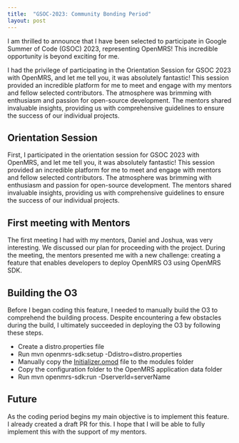 ```yaml
---
title:  "GSOC-2023: Community Bonding Period"
layout: post
---
```


I am thrilled to announce that I have been selected to participate in Google Summer of Code (GSOC) 2023, representing OpenMRS! This incredible opportunity is beyond exciting for me. 

I had the privilege of participating in the Orientation Session for GSOC 2023 with OpenMRS, and let me tell you, it was absolutely fantastic! This session provided an incredible platform for me to meet and engage with my mentors and fellow selected contributors. The atmosphere was brimming with enthusiasm and passion for open-source development. The mentors shared invaluable insights, providing us with comprehensive guidelines to ensure the success of our individual projects.


## Orientation Session

First,  I participated in the orientation session for GSOC 2023 with OpenMRS, and let me tell you, it was absolutely fantastic! This session provided an incredible platform for me to meet and engage with mentors and fellow selected contributors. The atmosphere was brimming with enthusiasm and passion for open-source development. The mentors shared invaluable insights, providing us with comprehensive guidelines to ensure the success of our individual projects.

## First meeting with Mentors

The first meeting I had with my mentors, Daniel and Joshua, was very interesting. We discussed our plan for proceeding with the project. During the meeting, the mentors presented me with a new challenge: creating a feature that enables developers to deploy OpenMRS O3 using OpenMRS SDK.

## Building the O3

Before I began coding this feature, I needed to manually build the O3 to comprehend the building process. Despite encountering a few obstacles during the build, I ultimately succeeded in deploying the O3 by following these steps.

* Create a distro.properties file
    <script src="https://gist.github.com/wikumChamith/f901f639a46826a94aa0c0a4beb9885a.js"></script>
* Run mvn openmrs-sdk:setup -Ddistro=distro.properties
* Manually copy the [Initializer.omod](https://addons.openmrs.org/show/org.openmrs.module.initializer) file to the modules folder
* Copy the configuration folder to the OpenMRS application data folder
* Run mvn openmrs-sdk:run -DserverId=serverName

## Future

As the coding period begins my main objective is to implement this feature. I already created a draft PR for this. I hope that I will be able to fully implement this with the support of my mentors.


